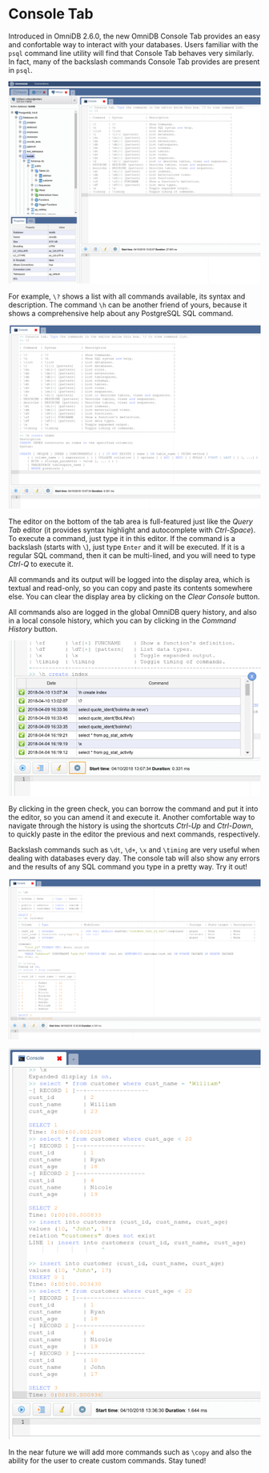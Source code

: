 # Console Tab

Introduced in OmniDB 2.6.0, the new OmniDB Console Tab provides an easy and
confortable way to interact with your databases. Users familiar with the `psql`
command line utility will find that Console Tab behaves very similarly. In
fact, many of the backslash commands Console Tab provides are present in `psql`.

![](image_01.png)

For example, `\?` shows a list with all commands available, its syntax and
description. The command `\h` can be another friend of yours, because it shows
a comprehensive help about any PostgreSQL SQL command.

![](image_02.png)

The editor on the bottom of the tab area is full-featured just like the *Query
Tab* editor (it provides syntax highlight and autocomplete with *Ctrl-Space*).
To execute a command, just type it in this editor. If the command is a backslash
(starts with `\`), just type `Enter` and it will be executed. If it is a regular
SQL command, then it can be multi-lined, and you will need to type *Ctrl-Q* to
execute it.

All commands and its output will be logged into the display area, which is
textual and read-only, so you can copy and paste its contents somewhere else.
You can clear the display area by clicking on the *Clear Console* button.

All commands also are logged in the global OmniDB query history, and also in a
local console history, which you can by clicking in the *Command History*
button.

![](image_03.png)

By clicking in the green check, you can borrow the command and put it into the
editor, so you can amend it and execute it. Another comfortable way to navigate
through the history is using the shortcuts *Ctrl-Up* and *Ctrl-Down*, to quickly
paste in the editor the previous and next commands, respectively.

Backslash commands such as `\dt`, `\d+`, `\x` and `\timing` are very useful when
dealing with databases every day. The console tab will also show any errors and
the results of any SQL command you type in a pretty way. Try it out!

![](image_04.png)

![](image_05.png)

In the near future we will add more commands such as `\copy` and also the
ability for the user to create custom commands. Stay tuned!
